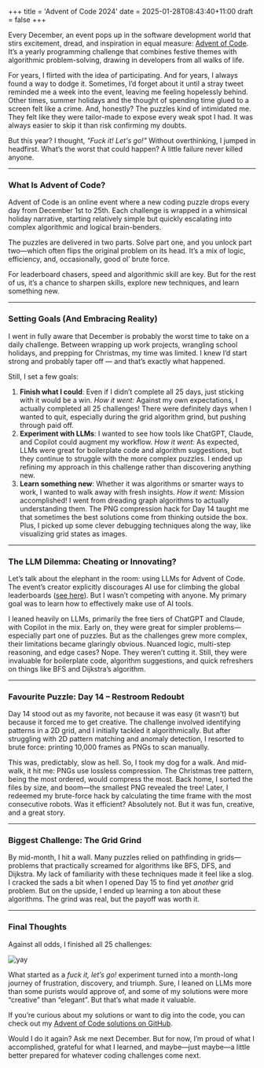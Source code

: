 +++
title = 'Advent of Code 2024'
date = 2025-01-28T08:43:40+11:00
draft = false
+++

Every December, an event pops up in the software development world that stirs excitement, dread, and inspiration in equal measure: [Advent of Code](https://adventofcode.com). It’s a yearly programming challenge that combines festive themes with algorithmic problem-solving, drawing in developers from all walks of life.

For years, I flirted with the idea of participating. And for years, I always found a way to dodge it. Sometimes, I’d forget about it until a stray tweet reminded me a week into the event, leaving me feeling hopelessly behind. Other times, summer holidays and the thought of spending time glued to a screen felt like a crime. And, honestly? The puzzles kind of intimidated me. They felt like they were tailor-made to expose every weak spot I had. It was always easier to skip it than risk confirming my doubts.

But this year? I thought, *"Fuck it! Let's go!"* Without overthinking, I jumped in headfirst. What’s the worst that could happen? A little failure never killed anyone.

---

### What Is Advent of Code?

Advent of Code is an online event where a new coding puzzle drops every day from December 1st to 25th. Each challenge is wrapped in a whimsical holiday narrative, starting relatively simple but quickly escalating into complex algorithmic and logical brain-benders.

The puzzles are delivered in two parts. Solve part one, and you unlock part two—which often flips the original problem on its head. It’s a mix of logic, efficiency, and, occasionally, good ol’ brute force.

For leaderboard chasers, speed and algorithmic skill are key. But for the rest of us, it’s a chance to sharpen skills, explore new techniques, and learn something new.

---

### Setting Goals (And Embracing Reality)

I went in fully aware that December is probably the worst time to take on a daily challenge. Between wrapping up work projects, wrangling school holidays, and prepping for Christmas, my time was limited. I knew I’d start strong and probably taper off — and that’s exactly what happened.

Still, I set a few goals:  

1. **Finish what I could**: Even if I didn’t complete all 25 days, just sticking with it would be a win. *How it went:* Against my own expectations, I actually completed all 25 challenges! There were definitely days when I wanted to quit, especially during the grid algorithm grind, but pushing through paid off.
2. **Experiment with LLMs**: I wanted to see how tools like ChatGPT, Claude, and Copilot could augment my workflow. *How it went:* As expected, LLMs were great for boilerplate code and algorithm suggestions, but they continue to struggle with the more complex puzzles. I ended up refining my approach in this challenge rather than discovering anything new.
3. **Learn something new**: Whether it was algorithms or smarter ways to work, I wanted to walk away with fresh insights. *How it went:* Mission accomplished! I went from dreading graph algorithms to actually understanding them. The PNG compression hack for Day 14 taught me that sometimes the best solutions come from thinking outside the box. Plus, I picked up some clever debugging techniques along the way, like visualizing grid states as images.

---

### The LLM Dilemma: Cheating or Innovating?

Let’s talk about the elephant in the room: using LLMs for Advent of Code. The event’s creator explicitly discourages AI use for climbing the global leaderboards ([see here](https://adventofcode.com/2024/about)). But I wasn’t competing with anyone. My primary goal was to learn how to effectively make use of AI tools.

I leaned heavily on LLMs, primarily the free tiers of ChatGPT and Claude, with Copilot in the mix. Early on, they were great for simpler problems—especially part one of puzzles. But as the challenges grew more complex, their limitations became glaringly obvious. Nuanced logic, multi-step reasoning, and edge cases? Nope. They weren’t cutting it. Still, they were invaluable for boilerplate code, algorithm suggestions, and quick refreshers on things like BFS and Dijkstra’s algorithm.

---

### Favourite Puzzle: Day 14 – Restroom Redoubt

Day 14 stood out as my favorite, not because it was easy (it wasn’t) but because it forced me to get creative. The challenge involved identifying patterns in a 2D grid, and I initially tackled it algorithmically. But after struggling with 2D pattern matching and anomaly detection, I resorted to brute force: printing 10,000 frames as PNGs to scan manually.

This was, predictably, slow as hell. So, I took my dog for a walk. And mid-walk, it hit me: PNGs use lossless compression. The Christmas tree pattern, being the most ordered, would compress the most. Back home, I sorted the files by size, and boom—the smallest PNG revealed the tree! Later, I redeemed my brute-force hack by calculating the time frame with the most consecutive robots. Was it efficient? Absolutely not. But it was fun, creative, and a great story.

---

### Biggest Challenge: The Grid Grind

By mid-month, I hit a wall. Many puzzles relied on pathfinding in grids—problems that practically screamed for algorithms like BFS, DFS, and Dijkstra. My lack of familiarity with these techniques made it feel like a slog. I cracked the sads a bit when I opened Day 15 to find yet *another* grid problem. But on the upside, I ended up learning a ton about these algorithms. The grind was real, but the payoff was worth it.

---

### Final Thoughts

Against all odds, I finished all 25 challenges:

![yay](/images/advent_of_code_2024.gif)

What started as a *fuck it, let’s go!* experiment turned into a month-long journey of frustration, discovery, and triumph. Sure, I leaned on LLMs more than some purists would approve of, and some of my solutions were more “creative” than “elegant”. But that’s what made it valuable.  

If you’re curious about my solutions or want to dig into the code, you can check out my [Advent of Code solutions on GitHub](https://github.com/bclews/advent-of-code).

Would I do it again? Ask me next December. But for now, I’m proud of what I accomplished, grateful for what I learned, and maybe—just maybe—a little better prepared for whatever coding challenges come next.  
